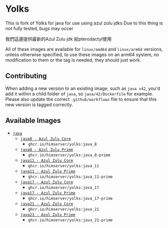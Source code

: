 # Yolks

This is fork of Yolks for java for use using azul zulu jdks
Due to this thing is not fully tested, bugs may occer

我們這邊提供最新的Azul Zulu jdk 給pterodactyl使用

All of these images are available for `linux/amd64` and `linux/arm64` versions, unless otherwise specified, to use
these images on an arm64 system, no modification to them or the tag is needed, they should just work.

## Contributing

When adding a new version to an existing image, such as `java v42`, you'd add it within a child folder of `java`, so
`java/42/Dockerfile` for example. Please also update the correct `.github/workflows` file to ensure that this new version
is tagged correctly.

## Available Images


* [`java`](https://github.com/pterodactyl/yolks/tree/master/java)
  * [`java8 - Azul Zulu Core`](https://github.com/pterodactyl/yolks/tree/master/java/8)
    * `ghcr.io/himserver/yolks:java_8` 
  * [`java8 - Azul Zulu Prime`](https://github.com/pterodactyl/yolks/tree/master/java/8-prime)
    * `ghcr.io/himserver/yolks:java_8-prime`
  * [`java11 - Azul Zulu Core`](https://github.com/pterodactyl/yolks/tree/master/java/11)
    * `ghcr.io/himserver/yolks:java_11`
  * [`java11 - Azul Zulu Prime`](https://github.com/pterodactyl/yolks/tree/master/java/11-prime)
    * `ghcr.io/himserver/yolks:java_11-prime`
  * [`java17 - Azul Zulu Core`](https://github.com/HimServer/yolks/tree/master/java/17)
    * `ghcr.io/himserver/yolks:java_17`
  * [`java17 - Azul Zulu Prime`](https://github.com/HimServer/yolks/tree/master/java/17-prime)
    * `ghcr.io/himserver/yolks:java_17-prime`
  * [`java21 - Azul Zulu Core`](https://github.com/HimServer/yolks/tree/master/java/21)
    * `ghcr.io/himserver/yolks:java_21`
  * [`java21 - Azul Zulu Prime`](https://github.com/HimServer/yolks/tree/master/java/21-prime)
    * `ghcr.io/himserver/yolks:java_21-prime`
